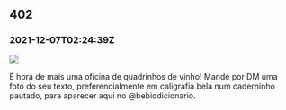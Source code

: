   

402
---

### 2021-12-07T02:24:39Z

![](https://bebiodicionario-com.s3.amazonaws.com/media/posts/202112/263864744_509475446747688_1520310488331484349_n_17890832036459148.jpg)

É hora de mais uma oficina de quadrinhos de vinho! Mande por DM uma foto do seu texto, preferencialmente em caligrafia bela num caderninho pautado, para aparecer aqui no @bebiodicionario.

